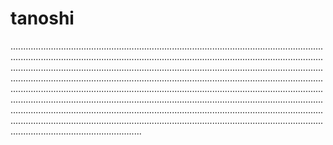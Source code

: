 # tanoshi
....................................................................................................................................................................................................................................................................................................................................................................................................................................................................................................................................................................................................................................................................................................................................................................................................................................................................................................................................................................................................................................................................................